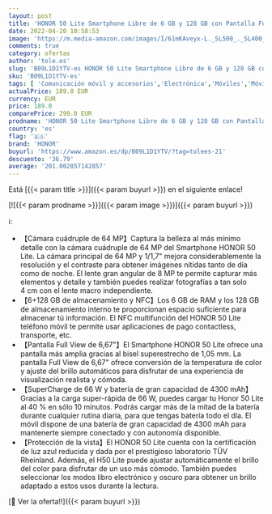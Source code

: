 ```yaml
---
layout: post
title: 'HONOR 50 Lite Smartphone Libre de 6 GB y 128 GB con Pantalla FullView de 6.67" Pulgadas  Teléfono Móvil Android  Cámara Cuádruple de 64 MP  SuperCharge de 66 W  Dual SIM y NFC  GMS  Blue  ES Versión '
date: 2022-04-20 10:58:53
image: 'https://m.media-amazon.com/images/I/61mKAveyx-L._SL500_._SL400_.jpg'
comments: true
category: ofertas
author: 'tole.es'
slug: 'B09L1D1YTV-es HONOR 50 Lite Smartphone Libre de 6 GB y 128 GB con...'
sku: 'B09L1D1YTV-es'
tags: [ 'Comunicación móvil y accesorios','Electrónica','Móviles','Móviles de prepago','Móviles y smartphones libres','android','honor','🇪🇸', ]
actualPrice: 189.0 EUR
currency: EUR
price: 189.0
comparePrice: 299.0 EUR
prodname: 'HONOR 50 Lite Smartphone Libre de 6 GB y 128 GB con Pantalla FullView de 6.67" Pulgadas  Teléfono Móvil Android  Cámara Cuádruple de 64 MP  SuperCharge de 66 W  Dual SIM y NFC  GMS  Blue  ES Versión '
country: 'es'
flag: '🇪🇸'
brand: 'HONOR'
buyurl: 'https://www.amazon.es/dp/B09L1D1YTV/?tag=tolees-21'
descuento: '36.79'
average: '201.002857142857'
---
```


Está [{{< param title >}}]({{< param buyurl >}}) en el siguiente enlace!

[![{{< param prodname >}}]({{< param image >}})]({{< param buyurl >}})

ℹ️:

- 【Cámara cuádruple de 64 MP】Captura la belleza al más mínimo detalle con la cámara cuádruple de 64 MP del Smartphone HONOR 50 Lite. La cámara principal de 64 MP y 1/1,7" mejora considerablemente la resolución y el contraste para obtener imágenes nítidas tanto de día como de noche. El lente gran angular de 8 MP te permite capturar más elementos y detalle y también puedes realizar fotografías a tan solo 4 cm con el lente macro independiente.
- 【6+128 GB de almacenamiento y NFC】Los 6 GB de RAM y los 128 GB de almacenamiento interno te proporcionan espacio suficiente para almacenar tú información. El NFC multifunción del HONOR 50 Lite teléfono móvil te permite usar aplicaciones de pago contactless, transporte, etc.
- 【Pantalla Full View de 6,67"】El Smartphone HONOR 50 Lite ofrece una pantalla más amplia gracias al bisel superestrecho de 1,05 mm. La pantalla Full View de 6,67" ofrece conversión de la temperatura de color y ajuste del brillo automáticos para disfrutar de una experiencia de visualización realista y cómoda.
- 【SuperCharge de 66 W y batería de gran capacidad de 4300 mAh】Gracias a la carga super-rápida de 66 W, puedes cargar tu Honor 50 Lite al 40 % en sólo 10 minutos. Podrás cargar más de la mitad de la batería durante cualquier rutina diaria, para que tengas batería todo el día. El móvil dispone de una batería de gran capacidad de 4300 mAh para mantenerte siempre conectado y con autonomía disponible.
- 【Protección de la vista】El HONOR 50 Lite cuenta con la certificación de luz azul reducida y dada por el prestigioso laboratorio TÜV Rheinland. Además, el H50 Lite puede ajustar automáticamente el brillo del color para disfrutar de un uso más cómodo. También puedes seleccionar los modos libro electrónico y oscuro para obtener un brillo adaptado a estos usos durante la lectura.

[🛒 Ver la oferta!!]({{< param buyurl >}})
